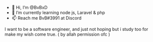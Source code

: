 - 👋 Hi, I’m @BvBxD
- 🌱 I’m currently learning node js, Laravel & php 
- 📫 Reach me BvB#3991 at Discord

I want to be a software engineer, and just not hoping but i study too for make my wish come true. ( by allah permission ofc )

<!---
BvBxD/BvBxD is a ✨ special ✨ repository because its `README.md` (this file) appears on your GitHub profile.
You can click the Preview link to take a look at your changes.
--->
